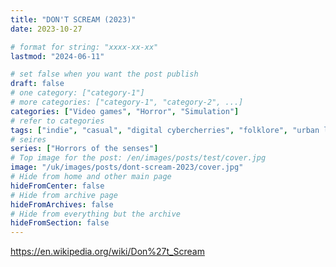```yaml
---
title: "DON'T SCREAM (2023)"
date: 2023-10-27

# format for string: "xxxx-xx-xx"
lastmod: "2024-06-11"

# set false when you want the post publish
draft: false
# one category: ["category-1"]
# more categories: ["category-1", "category-2", ...]
categories: ["Video games", "Horror", "Simulation"]
# refer to categories
tags: ["indie", "casual", "digital cybercherries", "folklore", "urban legend", "foaf", "joe henson"]
# seires
series: ["Horrors of the senses"]
# Top image for the post: /en/images/posts/test/cover.jpg
image: "/uk/images/posts/dont-scream-2023/cover.jpg"
# Hide from home and other main page
hideFromCenter: false
# Hide from archive page
hideFromArchives: false
# Hide from everything but the archive
hideFromSection: false
---
```

https://en.wikipedia.org/wiki/Don%27t_Scream
<!--more-->
